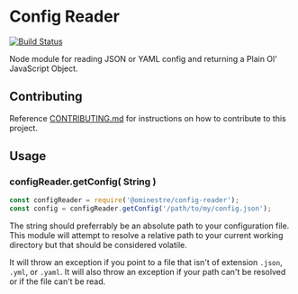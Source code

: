 # Config Reader

[![Build Status](https://travis-ci.org/ominestre/config-reader.svg?branch=master)](https://travis-ci.org/ominestre/config-reader)

Node module for reading JSON or YAML config and returning a Plain Ol' JavaScript Object.

## Contributing

Reference [CONTRIBUTING.md](CONTRIBUTING.md) for instructions on how to contribute to this project.

## Usage

### configReader.getConfig( String )

```javascript
const configReader = require('@ominestre/config-reader');
const config = configReader.getConfig('/path/to/my/config.json');
```

The string should preferrably be an absolute path to your configuration file. This module will attempt to resolve a relative path to your current working directory but that should be considered volatile.

It will throw an exception if you point to a file that isn't of extension `.json`, `.yml`, or `.yaml`. It will also throw an exception if your path can't be resolved or if the file can't be read.
